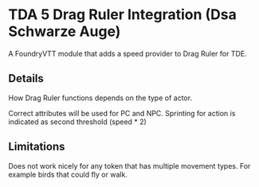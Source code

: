 # TDA 5 Drag Ruler Integration (Dsa Schwarze Auge)

A FoundryVTT module that adds a speed provider to Drag Ruler for TDE.

## Details

How Drag Ruler functions depends on the type of actor.

Correct attributes will be used for PC and NPC. 
Sprinting for action is indicated as second threshold (speed * 2) 

## Limitations

Does not work nicely for any token that has multiple movement types. 
For example birds that could fly or walk.
